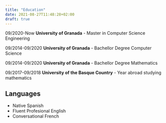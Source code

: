 ```yaml
---
title: "Education"
date: 2021-08-27T11:48:28+02:00
draft: true
---
```


09/2020-Now
**University of Granada** - Master in Computer Science Engineering

09/2014-09/2020
**University of Granada** - Bachellor Degree Computer Science

09/2014-09/2020
**University of Granada** - Bachellor Degree Mathematics

09/2017-09/2018
**University of the Basque Country** - Year abroad studying mathematics

## Languages

* Native Spanish
* Fluent Profesional English
* Conversational French
